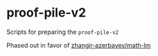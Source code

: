 # proof-pile-v2
Scripts for preparing the `proof-pile-v2`

Phased out in favor of [zhangir-azerbayev/math-lm](https://github.com/zhangir-azerbayev/math-lm)
